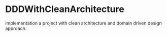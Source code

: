 # DDDWithCleanArchitecture
implementation a project with clean architecture and domain driven design approach.
